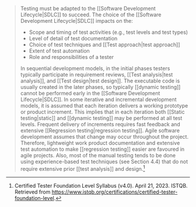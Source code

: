 
> Testing must be adapted to the [[Software Development Lifecycle|SDLC]] to succeed. The choice of the [[Software Development Lifecycle|SDLC]] impacts on the:
>
>- Scope and timing of test activities (e.g., test levels and test types)
>- Level of detail of test documentation
>- Choice of test techniques and [[Test approach|test approach]]
>- Extent of test automation
>- Role and responsibilities of a tester
>
> In sequential development models, in the initial phases testers typically participate in requirement reviews, [[Test analysis|test analysis]], and [[Test design|test design]]. The executable code is usually created in the later phases, so typically [[dynamic testing]] cannot be performed early in the [[Software Development Lifecycle|SDLC]]. In some iterative and incremental development models, it is assumed that each iteration delivers a working prototype or product increment. This implies that in each iteration both [[Static testing|static]] and [[dynamic testing]] may be performed at all test levels. Frequent delivery of increments requires fast feedback and extensive [[Regression testing|regression testing]]. Agile software development assumes that change may occur throughout the project. Therefore, lightweight work product documentation and extensive test automation to make [[regression testing]] easier are favoured in agile projects. Also, most of the manual testing tends to be done using experience-based test techniques (see Section 4.4) that do not require extensive prior [[test analysis]] and design.[^1]


[^1]: Certified Tester Foundation Level Syllabus (v4.0). April 21, 2023. ISTQB. Retrieved from https://www.istqb.org/certifications/certified-tester-foundation-level.